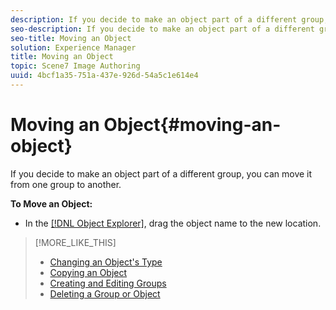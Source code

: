 ```yaml
---
description: If you decide to make an object part of a different group, you can move it from one group to another.
seo-description: If you decide to make an object part of a different group, you can move it from one group to another.
seo-title: Moving an Object
solution: Experience Manager
title: Moving an Object
topic: Scene7 Image Authoring
uuid: 4bcf1a35-751a-437e-926d-54a5c1e614e4
---
```


# Moving an Object{#moving-an-object}

If you decide to make an object part of a different group, you can move it from one group to another.

 **To Move an Object:**

* In the [ [!DNL Object Explorer]](../../r-vat-glossary/c-vat-obj-explorer.md#concept-da56038ea82c40a1a10576f99f2f6836), drag the object name to the new location.

>[!MORE_LIKE_THIS]
>
>* [Changing an Object's Type](../../c-vat-obj-pg/c-vat-work-obj/t-vat-chg-obj-type.md#task-ce743f3c8ab74682abd1841e340a9e66)
>* [Copying an Object](../../c-vat-obj-pg/c-vat-work-obj/t-vat-copy-obj.md#task-0b0582d7480a4d6991278ecb688c7823)
>* [Creating and Editing Groups](../../c-vat-obj-pg/c-vat-create-grps-obj/t-vat-create-grps.md#task-1c2ae5cfaf3a4c51b153eea44dc3d099)
>* [Deleting a Group or Object](../../c-vat-obj-pg/c-vat-work-obj/t-vat-del-obj.md#task-0b06646b938043acbe4376dff2ceffcc)
